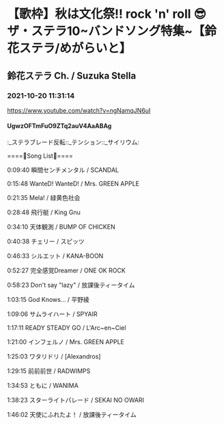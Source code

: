 # 【歌枠】秋は文化祭‼︎ rock 'n' roll 😎　ザ・ステラ10~バンドソング特集~【鈴花ステラ/めがらいと】

## 鈴花ステラ Ch. / Suzuka Stella

### 2021-10-20 11:31:14

https://www.youtube.com/watch?v=ngNamqJN6uI

#### UgwzOFTmFuO9ZTq2auV4AaABAg

:_ステラブレード反転::_テンション::_サイリウム:

====🔔Song List🔔====

0:09:40 瞬間センチメンタル / SCANDAL

0:15:48 WanteD! WanteD! / Mrs. GREEN APPLE

0:21:35 Mela! / 緑黄色社会

0:28:48 飛行艇 / King Gnu

0:34:10 天体観測 / BUMP OF CHICKEN

0:40:38 チェリー / スピッツ

0:46:33 シルエット / KANA-BOON

0:52:27 完全感覚Dreamer / ONE OK ROCK

0:58:23 Don't say "lazy" / 放課後ティータイム

1:03:15 God Knows... / 平野綾

1:09:06 サムライハート / SPYAIR

1:17:11 READY STEADY GO / L'Arc~en~Ciel

1:21:00 インフェルノ / Mrs. GREEN APPLE

1:25:03 ワタリドリ / [Alexandros]

1:29:15 前前前世 / RADWIMPS

1:34:53 ともに / WANIMA

1:38:23 スターライトパレード / SEKAI NO OWARI

1:46:02 天使にふれたよ！ / 放課後ティータイム

